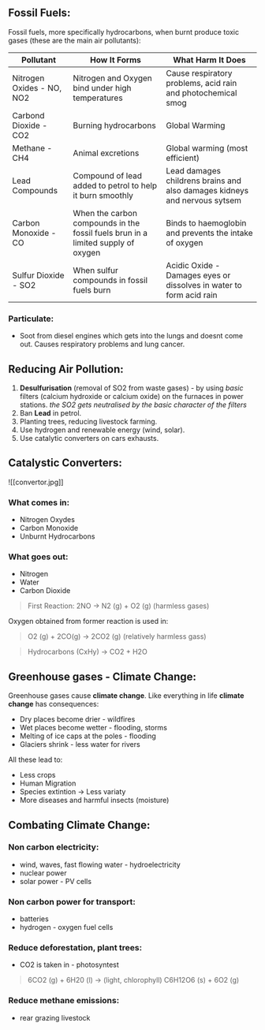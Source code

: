## Fossil Fuels:
Fossil fuels, more specifically hydrocarbons, when burnt produce toxic gases (these are the main air pollutants):

| Pollutant | How It Forms | What Harm It Does |
| ----------- | ----------- | ----------- |
| Nitrogen Oxides - NO, NO2 | Nitrogen and Oxygen bind under high temperatures | Cause respiratory problems, acid rain and photochemical smog |
| Carbond Dioxide - CO2 | Burning hydrocarbons | Global Warming |
| Methane - CH4 | Animal excretions | Global warming (most efficient) |
| Lead Compounds | Compound of lead added to petrol to help it burn smoothly | Lead damages childrens brains and also damages kidneys and nervous sytsem |
| Carbon Monoxide - CO | When the carbon compounds in the fossil fuels brun in a limited supply of oxygen | Binds to haemoglobin and prevents the intake of oxygen |
| Sulfur Dioxide - SO2 | When sulfur compounds in fossil fuels burn | Acidic Oxide - Damages eyes or dissolves in water to form acid rain |

### Particulate:
- Soot from diesel engines which gets into the lungs and doesnt come out. Causes respiratory problems and lung cancer.

## Reducing Air Pollution:
1. **Desulfurisation** (removal of SO2 from waste gases) - by using *basic* filters (calcium hydroxide or calcium oxide) on the furnaces in power stations. *the SO2 gets neutralised by the basic character of the filters* 
2. Ban **Lead** in petrol.
3. Planting trees, reducing livestock farming.
4. Use hydrogen and renewable energy (wind, solar).
5. Use catalytic converters on cars exhausts.

## Catalystic Converters:
![[convertor.jpg]]
### What comes in:
- Nitrogen Oxydes
- Carbon Monoxide
- Unburnt Hydrocarbons

### What goes out:
- Nitrogen
- Water
- Carbon Dioxide

> First Reaction: 2NO -> N2 (g) + O2 (g) (harmless gases)

Oxygen obtained from former reaction is used in:
> O2 (g) + 2CO(g) -> 2CO2 (g) (relatively harmless gass)

> Hydrocarbons (CxHy) -> CO2 + H2O

## Greenhouse gases - Climate Change:
Greenhouse gases cause **climate change**.
Like everything in life **climate change** has consequences:
- Dry places become drier - wildfires
- Wet places become wetter - flooding, storms
- Melting of ice caps at the poles - flooding
- Glaciers shrink - less water for rivers

All these lead to:
- Less crops
- Human Migration
- Species extintion -> Less variaty
- More diseases and harmful insects (moisture)

## Combating Climate Change:

### Non carbon electricity:
- wind, waves, fast flowing water - hydroelectricity
- nuclear power
- solar power - PV cells

### Non carbon power for transport:
- batteries
- hydrogen - oxygen fuel cells

### Reduce deforestation, plant trees:
- CO2 is taken in - photosyntest
> 6CO2 (g) + 6H20 (l) -> (light, chlorophyll) C6H12O6 (s) + 6O2 (g)

### Reduce methane emissions:
- rear grazing livestock


